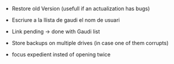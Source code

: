 - Restore old Version (usefull if an actualization has bugs)

- Escriure a la llista de gaudi el nom de usuari
- Link pending -> done with Gaudi list

- Store backups on multiple drives (in case one of them corrupts)

- focus expedient insted of opening twice
